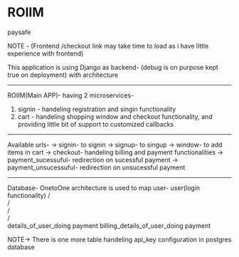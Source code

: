 # ROIIM
paysafe

NOTE - (Frontend /checkout link may take time to load as i have little experience with frontend)

This application is using Django as backend- (debug is on purpose kept true on deployment)
with architecture

------------------------------------------------------------------------------------------------------------------------------------------------------------
ROIIM(Main APP)-
having 2 microservices-
1. signin - handeling registration and singin functionality
2. cart - handeling shopping window and checkout functionality, and providing little bit of support to customized callbacks

------------------------------------------------------------------------------------------------------------------------------------------------------------

Available urls-
-> signin-  to signin
-> signup- to singup
-> window- to add items in cart
-> checkout-  handeling billing and payment functionalities
-> payment_sucessuful- redirection on sucessful payment
-> payment_unsucessuful- redirection on unsucessful payment

------------------------------------------------------------------------------------------------------------------------------------------------------------
Database-
OnetoOne architecture is used to map user- 
                                    user(login functionality)
                                     /\
                                    /  \
                                   /    \
                                  /      \
        details_of_user_doing payment    billing_details_of_user_doing payment
        
NOTE-> There is one more table handeling api_key configuration in postgres database 
